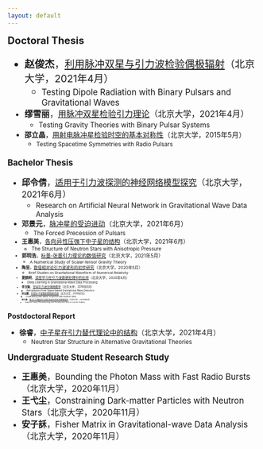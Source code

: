 ```yaml
---
layout: default
---
```


<style>
table {
  font-family: arial, sans-serif;
  border-collapse: collapse;
  width: 100%;
}

td, th {
  border: 1px solid #dddddd;
  text-align: left;
  padding: 8px;
}

tr:nth-child(odd) {
  background-color: #dddddd;
}
</style>

<big><big> **Doctoral Thesis**

- **赵俊杰**，[利用脉冲双星与引力波检验偶极辐射](theses/ZhaoJunjie.pdf)（北京大学，2021年4月）
  - <small> Testing Dipole Radiation with Binary Pulsars and Gravitational Waves
  <!-- - <small> **Publications**: 
  [Zhao+PRD'19](https://doi.org/10.1103/PhysRevD.100.064034), 
  [Xu+PLB'20](https://doi.org/10.1016/j.physletb.2020.135283),
  [Liu+MNRAS'20](https://doi.org/10.1093/mnras/staa1512),
  [Miao+ApJ'20](https://doi.org/10.3847/1538-4357/ab9dfe),
  [Xia+PRD'21](https://journals.aps.org/prd/abstract/10.1103/PhysRevD.103.024040) -->
- **缪雪丽**，[用脉冲双星检验引力理论](theses/MiaoXueli.pdf)（北京大学，2021年4月）
  - <small> Testing Gravity Theories with Binary Pulsar Systems
  <!-- - <small> **Publications**: 
  [Miao+PRD'19](https://doi.org/10.1103/PhysRevD.99.123015), 
  [Miao+ApJ'20](https://doi.org/10.3847/1538-4357/ab9dfe), 
  [Wang+21](https://arxiv.org/abs/2103.15299), 
  [Wang+AcASn'21](TBA) -->
- **邵立晶**，[用射电脉冲星检验时空的基本对称性](theses/phd_thesis.pdf)（北京大学，2015年5月）
  - <small>Testing Spacetime Symmetries with Radio Pulsars

<big><big> **Bachelor Thesis**

- **邱令倩**，[适用于引力波探测的神经网络模型探究](theses/QiuLingqian.pdf)（北京大学，2021年6月）
  - <small>Research on Artificial Neural Network in Gravitational Wave Data Analysis
- **邓景元**，[脉冲星的受迫进动](theses/DengJingyuan.pdf)（北京大学，2021年6月）
  - <small>The Forced Precession of Pulsars
- **王惠美**，[各向异性压强下中子星的结构](theses/WangHuimei.pdf)（北京大学，2021年6月）
  - <small>The Structure of Neutron Stars with Anisotropic Pressure
- **郭明浩**，[标量-张量引力理论的数值研究](theses/GuoMinghao.pdf)（北京大学，2021年5月）
  - <small>A Numerical Study of Scalar-tensor Gravity Theory
- **陶昱**，[数值相对论引力波波形的初步研究](theses/TaoYu.pdf)（北京大学，2020年5月）
  - <small>Brief Studies on Gravitational Waveform of Numerical Relativity
- **夏鹤明**，[深度学习在引力波数据处理中的应用](theses/XiaHeming.pdf)（北京大学，2020年6月）
  - <small>Deep Learning in Gravitational Wave Data Processing
  <!-- - <small>**Publication**: 
  [Xia+PRD'21](https://journals.aps.org/prd/abstract/10.1103/PhysRevD.103.024040) -->
- **李汶隆**，[空间引力波天体物理学](theses/LiWenlong.pdf)（北京大学，2019年6月）
  - <small>Astrophysics from Space-based Gravitational Wave Detectors
- **孙忠鹏**，[利用中子星限制暗物质性质](theses/SunZhongpeng.pdf)（北京大学，2019年5月）
  - <small>Constraining Dark Matter Properties with Neutron Stars 
- **邵立晶**，[量子引力唯象学与洛伦兹破坏的天体物理检验](theses/bachelor_thesis.pdf)（北京大学，2010年6月）
  - <small>Quantum Gravity Phenomenology and Astrophysical Tests on Lorentz Violation



<big><big> **Postdoctoral Report**

- **徐睿**，[中子星在引力替代理论中的结构](theses/XuRui.pdf)（北京大学，2021年4月）
  - <small> Neutron Star Structure in Alternative Gravitational Theories




<big><big> **Undergraduate Student Research Study**

- **王惠美**，Bounding the Photon Mass with Fast Radio Bursts（北京大学，2020年11月）
  <!-- - <small> **Publication**: [Wang+21](https://arxiv.org/abs/2103.15299) -->
- **王弋尘**，Constraining Dark-matter Particles with Neutron Stars（北京大学，2020年11月）
  <!-- - <small> **Publication**: [Wang+AcASn'21](TBA) -->
- **安子訸**，Fisher Matrix in Gravitational-wave Data Analysis（北京大学，2020年11月）
